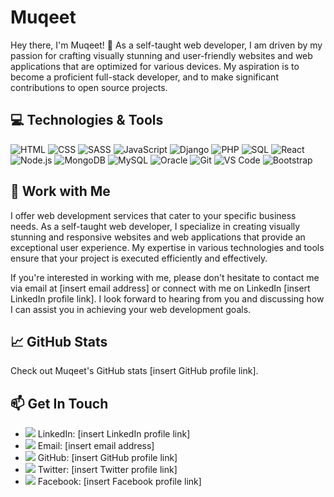 # Muqeet


Hey there, I'm Muqeet! 👋
As a self-taught web developer, I am driven by my passion for crafting visually stunning and user-friendly websites and web applications that are optimized for various devices. My aspiration is to become a proficient full-stack developer, and to make significant contributions to open source projects.

## 💻 Technologies & Tools
![HTML](https://img.icons8.com/color/48/000000/html-5.png) 
![CSS](https://img.icons8.com/color/48/000000/css3.png) 
![SASS](https://img.icons8.com/color/48/000000/sass.png) 
![JavaScript](https://img.icons8.com/color/48/000000/javascript.png) 
![Django](https://img.icons8.com/color/48/000000/django.png) 
![PHP](https://img.icons8.com/color/48/000000/php.png) 
![SQL](https://img.icons8.com/color/48/000000/sql.png) 
![React](https://img.icons8.com/color/48/000000/react-native.png) 
![Node.js](https://img.icons8.com/color/48/000000/nodejs.png) 
![MongoDB](https://img.icons8.com/color/48/000000/mongodb.png) 
![MySQL](https://img.icons8.com/color/48/000000/mysql-logo.png) 
![Oracle](https://img.icons8.com/color/48/000000/oracle.png) 
![Git](https://img.icons8.com/color/48/000000/git.png) 
![VS Code](https://img.icons8.com/color/48/000000/visual-studio-code-2019.png) 
![Bootstrap](https://img.icons8.com/color/48/000000/bootstrap.png)


## 💼 Work with Me

I offer web development services that cater to your specific business needs. As a self-taught web developer, I specialize in creating visually stunning and responsive websites and web applications that provide an exceptional user experience. My expertise in various technologies and tools ensure that your project is executed efficiently and effectively.

If you're interested in working with me, please don't hesitate to contact me via email at [insert email address] or connect with me on LinkedIn [insert LinkedIn profile link]. I look forward to hearing from you and discussing how I can assist you in achieving your web development goals.

## 📈 GitHub Stats

Check out Muqeet's GitHub stats [insert GitHub profile link].

## 📫 Get In Touch
- <img src="https://img.icons8.com/ios-filled/30/0077b5/linkedin.png"/> LinkedIn: [insert LinkedIn profile link]
- <img src="https://img.icons8.com/ios-filled/30/0077b5/email.png"/> Email: [insert email address]
- <img src="https://img.icons8.com/ios-filled/30/0077b5/github.png"/> GitHub: [insert GitHub profile link]
- <img src="https://img.icons8.com/ios-filled/30/0077b5/twitter.png"/> Twitter: [insert Twitter profile link]
- <img src="https://img.icons8.com/ios-filled/30/0077b5/facebook.png"/> Facebook: [insert Facebook profile link]

